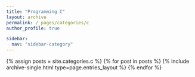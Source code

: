 ```yaml
---
title: "Programming C"
layout: archive
permalink: /_pages/categories/c
author_profile: true

sidebar:
  nav: "sidebar-category"
---
```


{% assign posts = site.categories.c %} {% for post in posts %} {% include archive-single.html type=page.entries_layout %} {% endfor %}
